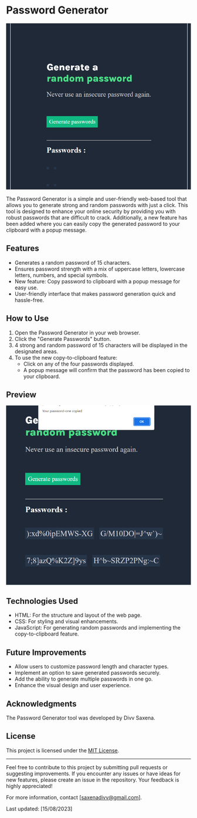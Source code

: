 # Password Generator

![Password Generator](images/homepage.png)

The Password Generator is a simple and user-friendly web-based tool that allows you to generate strong and random passwords with just a click. This tool is designed to enhance your online security by providing you with robust passwords that are difficult to crack. Additionally, a new feature has been added where you can easily copy the generated password to your clipboard with a popup message.

## Features

- Generates a random password of 15 characters.
- Ensures password strength with a mix of uppercase letters, lowercase letters, numbers, and special symbols.
- New feature: Copy password to clipboard with a popup message for easy use.
- User-friendly interface that makes password generation quick and hassle-free.

## How to Use

1. Open the Password Generator in your web browser.
2. Click the "Generate Passwords" button.
3. 4 strong and random password of 15 characters will be displayed in the designated areas.
4. To use the new copy-to-clipboard feature:
   - Click on any of the four passwords displayed.
   - A popup message will confirm that the password has been copied to your clipboard.

## Preview

![Password Generator Preview](images/section.png)

## Technologies Used

- HTML: For the structure and layout of the web page.
- CSS: For styling and visual enhancements.
- JavaScript: For generating random passwords and implementing the copy-to-clipboard feature.


## Future Improvements

- Allow users to customize password length and character types.
- Implement an option to save generated passwords securely.
- Add the ability to generate multiple passwords in one go.
- Enhance the visual design and user experience.

## Acknowledgments

The Password Generator tool was developed by Divv Saxena.

## License

This project is licensed under the [MIT License](LICENSE).

---

Feel free to contribute to this project by submitting pull requests or suggesting improvements. If you encounter any issues or have ideas for new features, please create an issue in the repository. Your feedback is highly appreciated!

For more information, contact [saxenadivv@gmail.com].

Last updated: [15/08/2023]
